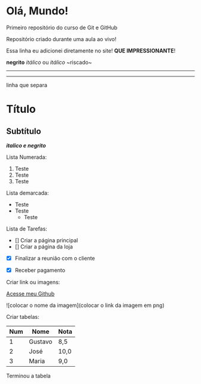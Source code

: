 # Olá, Mundo!
 Primeiro repositório do curso de Git e GitHub

Repositório criado durante uma aula ao vivo!

Essa linha eu adicionei diretamente no site! **QUE IMPRESSIONANTE**!

**negrito**
*itálico* ou _itálico_
~riscado~
***
___
linha que separa

# Título
## Subtítulo

_**italico e negrito**_

Lista Numerada:

1. Teste
2. Teste
  1. Teste


Lista demarcada:

* Teste
* Teste
  * Teste


Lista de Tarefas:

- [] Criar a página principal
- [] Criar a página da loja
- [x] Finalizar a reunião com o cliente
- [x] Receber pagamento


Criar link ou imagens:

[Acesse meu Github](https://github.com/Euclides1)

![colocar o nome da imagem](colocar o link da imagem em png)


Criar tabelas:

Num | Nome | Nota
---|---|---
1 | Gustavo | 8,5
2 | José | 10,0
3 | Maria | 9,0

Terminou a tabela
